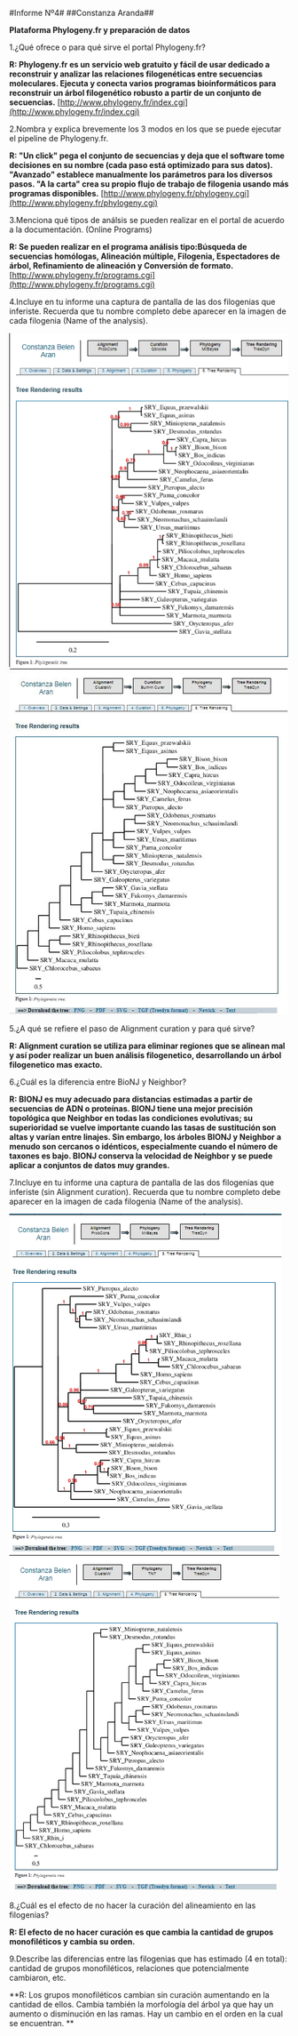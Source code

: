 #Informe Nº4#
##Constanza Aranda##


**Plataforma Phylogeny.fr y preparación de datos**

1.¿Qué ofrece o para qué sirve el portal Phylogeny.fr?

**R: Phylogeny.fr es un servicio web gratuito y fácil de usar dedicado a reconstruir y analizar las relaciones filogenéticas entre secuencias moleculares.
Ejecuta y conecta varios programas bioinformáticos para reconstruir un árbol filogenético robusto a partir de un conjunto de secuencias.** [http://www.phylogeny.fr/index.cgi](http://www.phylogeny.fr/index.cgi)
 

2.Nombra y explica brevemente los 3 modos en los que se puede ejecutar el pipeline de Phylogeny.fr.

**R: "Un click" pega el conjunto de secuencias y deja que el software tome decisiones en su nombre (cada paso está optimizado para sus datos). "Avanzado" establece manualmente los parámetros para los diversos pasos. 
"A la carta" crea su propio flujo de trabajo de filogenia usando más programas disponibles.** [http://www.phylogeny.fr/phylogeny.cgi](http://www.phylogeny.fr/phylogeny.cgi)

3.Menciona qué tipos de análsis se pueden realizar en el portal de acuerdo a la documentación. (Online Programs)

**R: Se pueden realizar en el programa análisis tipo:Búsqueda de secuencias homólogas, Alineación múltiple, Filogenia, Espectadores de árbol, Refinamiento de alineación y Conversión de formato.** [http://www.phylogeny.fr/programs.cgi](http://www.phylogeny.fr/programs.cgi)

4.Incluye en tu informe una captura de pantalla de las dos filogenias que inferiste. Recuerda que tu nombre completo debe aparecer en la imagen de cada filogenia (Name of the analysis).

![](https://github.com/ConstanzaArandaG/Imagen-/blob/master/figgura1.PNG?raw=true)
![](https://github.com/ConstanzaArandaG/Imagen-/blob/master/figgura2.JPG?raw=true) 

5.¿A qué se refiere el paso de Alignment curation y para qué sirve?

**R: Alignment curation se utiliza para eliminar regiones que se alinean mal y así poder realizar un buen análisis filogenetico, desarrollando un árbol filogenetico mas exacto.**

6.¿Cuál es la diferencia entre BioNJ y Neighbor?

**R: BIONJ es muy adecuado para distancias estimadas a partir de secuencias de ADN o proteínas. BIONJ tiene una mejor precisión topológica que Neighbor en todas las condiciones evolutivas; su superioridad se vuelve importante cuando las tasas de sustitución son altas y varían entre linajes. Sin embargo, los árboles BIONJ y  Neighbor a menudo son cercanos o idénticos, especialmente cuando el número de taxones es bajo. BIONJ conserva la velocidad de Neighbor y se puede aplicar a conjuntos de datos muy grandes.**



7.Incluye en tu informe una captura de pantalla de las dos filogenias que inferiste (sin Alignment curation). Recuerda que tu nombre completo debe aparecer en la imagen de cada filogenia (Name of the analysis).

![](https://github.com/ConstanzaArandaG/Imagen-/blob/master/Captura%201.PNG?raw=true)
![](https://github.com/ConstanzaArandaG/Imagen-/blob/master/Captura%202.PNG?raw=true)

8.¿Cuál es el efecto de no hacer la curación del alineamiento en las filogenias?

**R: El efecto de no hacer curación es que cambia la cantidad de grupos monofiléticos y cambia su orden.** 

9.Describe las diferencias entre las filogenias que has estimado (4 en total): cantidad de grupos monofiléticos, relaciones que potencialmente cambiaron, etc.

**R: Los grupos monofiléticos cambian sin curación aumentando en la cantidad de ellos. Cambia también la morfología del árbol ya que hay un aumento o disminución en las ramas. Hay un cambio en el orden en la cual se encuentran. **


